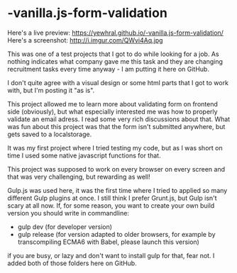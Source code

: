 # -vanilla.js-form-validation

Here's a live preview: https://yewhral.github.io/-vanilla.js-form-validation/
Here's a screenshot: http://i.imgur.com/QWvi4Aq.jpg


This was one of a test projects that I got to do while looking for a job.
As nothing indicates what company gave me this task and they are changing recruitment tasks every time anyway - I am putting it here on GitHub.

I don't quite agree with a visual design or some html parts that I got to work with, but I'm posting it "as is".

This project allowed me to learn more about validating form on frontend side (obviously), but what especially interested me was how to properly validate an email adress.
I read some very rich discussions about that. What was fun about this project was that the form isn't submitted anywhere, but gets saved to a localstorage.

It was my first project where I tried testing my code, but as I was short on time I used some native javascript functions for that.

This project was supposed to work on every browser on every screen and that was very challenging, but rewarding as well!

Gulp.js was used here, it was the first time where I tried to applied so many different Gulp plugins at once. I still think I prefer Grunt.js, but Gulp isn't scary at all now.
If, for some reason, you want to create your own build version you should write in commandline:

- gulp dev (for developer version)
- gulp release (for version adapted to older browsers, for example by transcompiling ECMA6 with Babel, please launch this version)

if you are busy, or lazy and don't want to install gulp for that, fear not. I added both of those folders here on GitHub.